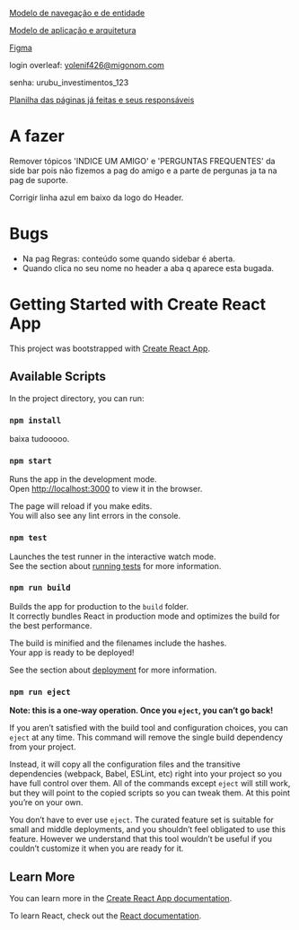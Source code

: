 [Modelo de navegação e de entidade](https://lucid.app/lucidchart/e5d984a2-d083-4996-bd51-0f3b672e4be3/edit?viewport_loc=-40%2C-394%2C5355%2C2792%2C0_0&invitationId=inv_31866d38-b324-4c43-8880-5a43622e0f63)

[Modelo de aplicação e arquitetura](https://lucid.app/lucidchart/a1a19507-79b5-4887-82b8-21d6a6f4c9e6/edit?viewport_loc=-640%2C280%2C3069%2C1600%2C0_0&invitationId=inv_ac4c4016-93f5-49cf-8f02-be0fef09f489)

[Figma](https://www.figma.com/file/hTajDGlU1eh8fsxGydatls/Urubu-Investimentos?node-id=21%3A2)

login overleaf: yolenif426@migonom.com

senha: urubu_investimentos_123

[Planilha das páginas já feitas e seus responsáveis](https://shorturl.at/gsyIT)

# A fazer

Remover tópicos 'INDICE UM AMIGO' e 'PERGUNTAS FREQUENTES' da side bar pois não fizemos a pag do amigo e a parte de pergunas ja ta na pag de suporte.

Corrigir linha azul em baixo da logo do Header.

# Bugs

<ul>
  <li>Na pag Regras: conteúdo some quando sidebar é aberta.</li>
  <li>Quando clica no seu nome no header a aba q aparece esta bugada.</li>
</ul>

# Getting Started with Create React App

This project was bootstrapped with [Create React App](https://github.com/facebook/create-react-app).

## Available Scripts

In the project directory, you can run:

### `npm install`

baixa tudooooo.

### `npm start`

Runs the app in the development mode.\
Open [http://localhost:3000](http://localhost:3000) to view it in the browser.

The page will reload if you make edits.\
You will also see any lint errors in the console.

### `npm test`

Launches the test runner in the interactive watch mode.\
See the section about [running tests](https://facebook.github.io/create-react-app/docs/running-tests) for more information.

### `npm run build`

Builds the app for production to the `build` folder.\
It correctly bundles React in production mode and optimizes the build for the best performance.

The build is minified and the filenames include the hashes.\
Your app is ready to be deployed!

See the section about [deployment](https://facebook.github.io/create-react-app/docs/deployment) for more information.

### `npm run eject`

**Note: this is a one-way operation. Once you `eject`, you can’t go back!**

If you aren’t satisfied with the build tool and configuration choices, you can `eject` at any time. This command will remove the single build dependency from your project.

Instead, it will copy all the configuration files and the transitive dependencies (webpack, Babel, ESLint, etc) right into your project so you have full control over them. All of the commands except `eject` will still work, but they will point to the copied scripts so you can tweak them. At this point you’re on your own.

You don’t have to ever use `eject`. The curated feature set is suitable for small and middle deployments, and you shouldn’t feel obligated to use this feature. However we understand that this tool wouldn’t be useful if you couldn’t customize it when you are ready for it.

## Learn More

You can learn more in the [Create React App documentation](https://facebook.github.io/create-react-app/docs/getting-started).

To learn React, check out the [React documentation](https://reactjs.org/).

